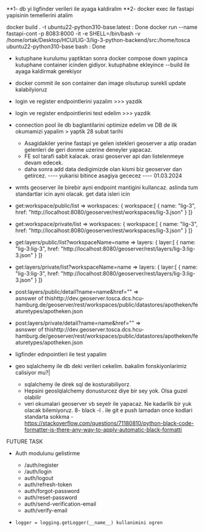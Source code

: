 \*\*1- db yi ligfinder verileri ile ayaga kaldiralim
\*\*2- docker exec ile fastapi yapisinin temellerini atalim

docker build . -t ubuntu22-python310-base:latest : Done
docker run --name fastapi-cont -p 8083:8000 -it -e SHELL=/bin/bash -v /home/ortak/Desktop/HCU/LIG-3/lig-3-python-backend/src:/home/tosca ubuntu22-python310-base bash : Done

- kutuphane kurulumu yaptiktan sonra docker compose down yapinca kutuphane container icinden gidiyor. kutuphabne ekleyince --build ile ayaga kaldirmak gerekiyor
- docker commit ile son container dan image olsuturup surekli update kalabilyioruz
- login ve register endpointlerini yazalim >>> yazdik
- login ve register endpointlerini test edelim >>> yazdik
- connection pool ile db baglantilarini optimize edelim ve DB de ilk okumamizi yapalim > yaptik
  28 subat tarihi
  - Asagidakiler yerine fastapi ye gelen istekleri geoserver a atip oradan gelenleri de geri donme uzerine deneyler yapacaz.
  - FE sol tarafi sabit kalacak. orasi geoserver api dan listelenmeye devam edecek.
  - daha sonra add data dedigimizde olan kismi biz geoserver dan getircez.
    ---- yukarisi bitince asagiya gececez
    ---- 01.03.2024
- wmts geoserver ile birebir ayni endpoint mantigini kullancaz. aslinda tum standartlar icin ayni olacak. get data isleri icin
- get:workspace/public/list => workspaces: {
  workspace:[
  {
  name: "lig-3",
  href: "http://localhost:8080/geoserver/rest/workspaces/lig-3.json"
  }
  ]}
- get:workspace/private/list => workspaces: {
  workspace:[
  {
  name: "lig-3",
  href: "http://localhost:8080/geoserver/rest/workspaces/lig-3.json"
  }
  ]}

- get:layers/public/list?workspaceName=name => layers: {
  layer:[ {
  name: "lig-3:lig-3",
  href: "http://localhost:8080/geoserver/rest/layers/lig-3:lig-3.json"
  }
  ]}
- get:layers/private/list?workspaceName=name => layers: {
  layer:[ {
  name: "lig-3:lig-3",
  href: "http://localhost:8080/geoserver/rest/layers/lig-3:lig-3.json"
  }
  ]}

- post:layers/public/detail?name=name&href="" =>  
  asnswer of thishttp://dev.geoserver.tosca.dcs.hcu-hamburg.de/geoserver/rest/workspaces/public/datastores/apotheken/featuretypes/apotheken.json
- post:layers/private/detail?name=name&href="" =>  
  asnswer of thishttp://dev.geoserver.tosca.dcs.hcu-hamburg.de/geoserver/rest/workspaces/public/datastores/apotheken/featuretypes/apotheken.json

- ligfinder ednpointleri ile test yapalim
- geo sqlalchemy ile db deki verileri cekelim. bakalim fonskiyonlarimiz calisiyor mu?|
  - sqlalchemy ile direk sql de kosturabiliyorz.
  - Hepsini geoslqlalchemy donusturcez diye bir sey yok. Olsa guzel olabilir
  - veri okumalari geoserver vb seyelr ile yapacaz. Ne kadarlik bir yuk olacak bilemiyoruz.
    8- black -l . ile git e push lamadan once kodlari standarta sokkma - https://stackoverflow.com/questions/71180810/python-black-code-formatter-is-there-any-way-to-apply-automatic-black-formatti

FUTURE TASK

- Auth modulunu gelistirme

  - /auth/register
  - /auth/login
  - auth/logout
  - auth/refresh-token
  - auth/forgot-password
  - auth/reset-password
  - auth/send-verification-email
  - auth/verify-email

- `logger = logging.getLogger(__name__) kullanimini ogren`

